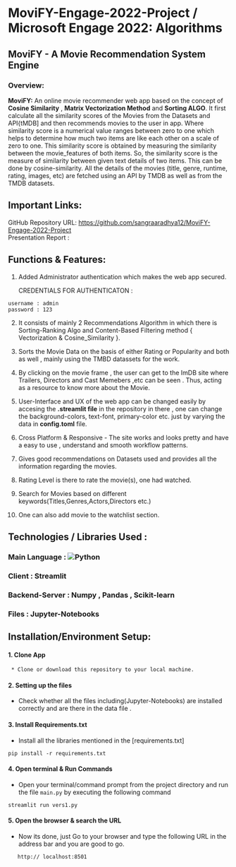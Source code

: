 # MoviFY-Engage-2022-Project / Microsoft Engage 2022: Algorithms 
## MoviFY - A Movie Recommendation System Engine 

### Overview:
**MoviFY:** An online movie recommender web app based on the concept of **Cosine Similarity** , **Matrix Vectorization Method** and **Sorting ALGO**. It first calculate all the similarity scores of the Movies from the Datasets and API{tMDB] and then recommends movies to the user in app.
Where similarity score is a numerical value ranges between zero to one which helps to determine how much two items are like each other on a scale of zero to one. This similarity score is obtained by measuring the similarity between the movie_features of both items. So, the similarity score is the measure of similarity between given text details of two items. This can be done by cosine-similarity.
All the details of the movies (title, genre, runtime, rating, images, etc) are fetched using an API by TMDB as well as from the TMDB datasets.

## Important Links:
GitHub Repository URL: https://github.com/sangraaradhya12/MoviFY-Engage-2022-Project <br/>
Presentation Report  :    <br/>

## Functions & Features:

1. Added Administrator authentication which makes the web app secured.

    CREDENTIALS FOR AUTHENTICATON :
```
username : admin
password : 123
```
 2. It consists of mainly 2 Recommendations Algorithm in which there is Sorting-Ranking Algo and Content-Based Filtering method { Vectorization & Cosine_Similarity }. 

 3. Sorts the Movie Data on the basis of either Rating or Popularity and both as well , mainly using the TMBD datassets for the work.

 4. By clicking on the movie frame , the user can get to the ImDB site where Trailers, Directors and Cast Memebers ,etc can be seen . Thus, acting as a resource to know more about the Movie.

 5. User-Interface and UX of the web app can be changed easily by accesing the **.streamlit file** in the repository in there , one can change the background-colors, text-font, primary-color etc. just by varying the data in **config.toml** file.

 6. Cross Platform & Responsive - The site works and looks pretty and have a easy to use , understand and smooth workflow patterns.
 
 7. Gives good recommendations on Datasets used and provides all the information regarding the movies.
 
 8. Rating Level is there to rate the movie(s), one had watched. 
 
 9. Search for Movies based on different keywords(Titles,Genres,Actors,Directors etc.)
 
 10. One can also add movie to the watchlist section.
 
 ## Technologies / Libraries Used :
 ### Main Language : <img alt="Python" src="https://img.shields.io/badge/python-3670A0?style=for-the-badge&logo=python&logoColor=ffdd54"/>
 
 ### Client : Streamlit
 ### Backend-Server : Numpy , Pandas , Scikit-learn
 ### Files : Jupyter-Notebooks

## Installation/Environment Setup:
#### 1. Clone App
 ``` 
  * Clone or download this repository to your local machine.
 ``` 
#### 2. Setting up the files
 * Check whether all the files including(Jupyter-Notebooks) are installed correctly and are there in the data file .

#### 3. Install Requirements.txt
* Install all the libraries mentioned in the [requirements.txt]
```
pip install -r requirements.txt
```

#### 4. Open terminal & Run Commands
* Open your terminal/command prompt from the project directory and run the file `main.py` by executing the following command

```
streamlit run vers1.py
```

#### 5. Open the browser & search the URL
* Now its done, just Go to your browser and type the following URL in the address bar and you are good to go.

``` 
   http:// localhost:8501
```
